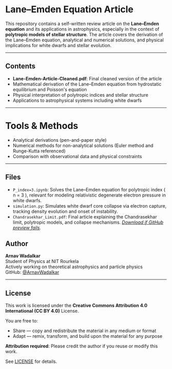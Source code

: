# Lane–Emden Equation Article

This repository contains a self-written review article on the **Lane–Emden equation** and its applications in astrophysics, especially in the context of **polytropic models of stellar structure**. The article covers the derivation of the Lane–Emden equation, analytical and numerical solutions, and physical implications for white dwarfs and stellar evolution.


---

## Contents

-  **Lane-Emden-Article-Cleaned.pdf**: Final cleaned version of the article
- Mathematical derivation of the Lane–Emden equation from hydrostatic equilibrium and Poisson's equation
- Physical interpretation of polytropic indices and stellar structure
- Applications to astrophysical systems including white dwarfs

---

# Tools & Methods

- Analytical derivations (pen-and-paper style)
- Numerical methods for non-analytical solutions (Euler method and Runge-Kutta referenced)
- Comparison with observational data and physical constraints

---
##  Files

- `P_index=3.ipynb`: Solves the Lane–Emden equation for polytropic index \( n = 3 \), relevant for modeling relativistic degenerate electron pressure in white dwarfs.
- `simulation.py`: Simulates white dwarf core collapse via electron capture, tracking density evolution and onset of instability.
- `Chandrasekhar_Limit.pdf`: Final article explaining the Chandrasekhar limit, polytropic models, and collapse mechanisms. *[Download if GitHub preview fails](./Chandrasekhar_Limit.pdf).*


##  Author

**Arnav Wadalkar**  
Student of Physics at NIT Rourkela  
Actively working on theoretical astrophysics and particle physics  
GitHub: [@ArnavWadalkar](https://github.com/ArnavWadalkar)

---

## License

This work is licensed under the **Creative Commons Attribution 4.0 International (CC BY 4.0)** License.

You are free to:

- Share — copy and redistribute the material in any medium or format
- Adapt — remix, transform, and build upon the material for any purpose

**Attribution required**: Please credit the author if you reuse or modify this work.

See [LICENSE](LICENSE) for details.

